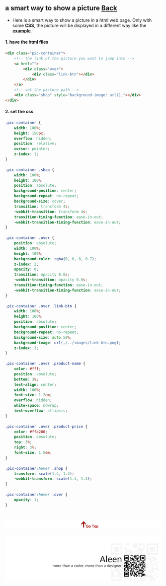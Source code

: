 ## a smart way to show a picture [Back](./qa.md)

- Here is a smart way to show a picture in a html web page. Only with some **CSS**, the picture will be displayed in a different way like the [**example**]().

#### 1. have the html files

```html
<div class="pic-container">
    <!-- the link of the picture you want to jump into -->
    <a href="">
        <div class="over">
            <div class="link-btn"></div>
        </div>
    </a>
    <!-- set the picture path -->
    <div class="shop" style="background-image: url();"></div>
</div>
```

#### 2. set the css

```css
.pic-container {
    width: 100%;
    height: 150px;
    overflow: hidden;
    position: relative;
    cursor: pointer;
    z-index: 1;
}

.pic-container .shop {
    width: 100%;
    height: 100%;
    position: absolute;
    background-position: center;
    background-repeat: no-repeat;
    background-size: cover;
    transition: transform 4s;
    -webkit-transition: transform 4s;
    transition-timing-function: ease-in-out;
    -webkit-transition-timing-function: ease-in-out;
}

.pic-container .over {
    position: absolute;
    width: 100%;
    height: 100%;
    background-color: rgba(0, 0, 0, 0.7);
    z-index: 2;
    opacity: 0;
    transition: opacity 0.8s;
    -webkit-transition: opacity 0.8s;
    transition-timing-function: ease-in-out;
    -webkit-transition-timing-function: ease-in-out;
}

.pic-container .over .link-btn {
    width: 100%;
    height: 100%;
    position: absolute;
    background-position: center;
    background-repeat: no-repeat;
    background-size: auto 50%;
    background-image: url(./../images/link-btn.png);
    z-index: 3;
}

.pic-container .over .product-name {
    color: #fff;
    position: absolute;
    bottom: 3%;
    text-align: center;
    width: 100%;
    font-size: 1.2em;
    overflow: hidden;
    white-space: nowrap;
    text-overflow: ellipsis;
}

.pic-container .over .product-price {
    color: #ffa200;
    position: absolute;
    top: 3%;
    right: 3%;
    font-size: 1.5em;
}

.pic-container:hover .shop {
    transform: scale(1.4, 1.4);
    -webkit-transform: scale(1.4, 1.4);
}

.pic-container:hover .over {
    opacity: 1;
}
```

<a href="#" style="left:200px;"><img src="./../pic/gotop.png"></a>
=====
<a href="http://aleen42.github.io/" target="_blank" ><img src="./../pic/tail.gif"></a>
